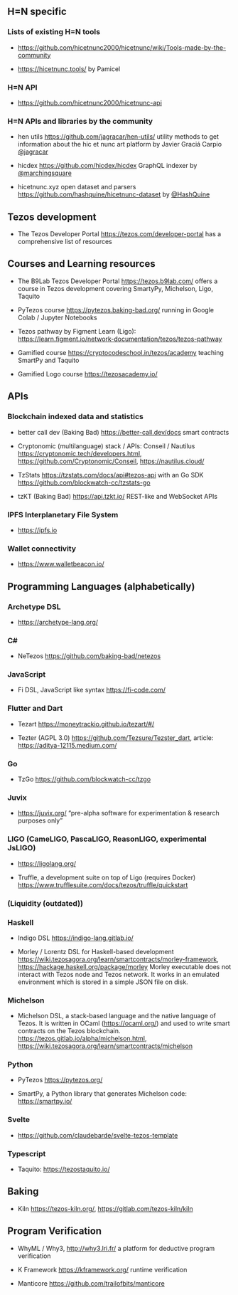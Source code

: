 ## H=N specific

### Lists of existing H=N tools

* https://github.com/hicetnunc2000/hicetnunc/wiki/Tools-made-by-the-community

* https://hicetnunc.tools/ by Pamicel

### H=N API

* https://github.com/hicetnunc2000/hicetnunc-api 

### H=N APIs and libraries by the community

* hen utils https://github.com/jagracar/hen-utils/ utility methods to get information about the hic et nunc art platform by Javier Graciá Carpio [@jagracar](https://twitter.com/jagracar)

* hicdex https://github.com/hicdex/hicdex GraphQL indexer by [@marchingsquare](https://twitter.com/marchingsquare)

* hicetnunc.xyz open dataset and parsers https://github.com/hashquine/hicetnunc-dataset by [@HashQuine](https://twitter.com/HashQuine)

## Tezos development 

* The Tezos Developer Portal https://tezos.com/developer-portal has a comprehensive list of resources

## Courses and Learning resources 

* The B9Lab Tezos Developer Portal https://tezos.b9lab.com/ offers a course in Tezos development covering SmartyPy, Michelson, Ligo, Taquito   

* PyTezos course https://pytezos.baking-bad.org/ running in Google Colab / Jupyter Notebooks

* Tezos pathway by Figment Learn (Ligo): https://learn.figment.io/network-documentation/tezos/tezos-pathway

* Gamified course https://cryptocodeschool.in/tezos/academy teaching SmartPy and Taquito

* Gamified Logo course https://tezosacademy.io/

## APIs

### Blockchain indexed data and statistics 

* better call dev (Baking Bad) https://better-call.dev/docs smart contracts

* Cryptonomic (multilanguage) stack / APIs: Conseil / Nautilus 
https://cryptonomic.tech/developers.html, 
https://github.com/Cryptonomic/Conseil, 
https://nautilus.cloud/ 

* TzStats https://tzstats.com/docs/api#tezos-api with an Go SDK https://github.com/blockwatch-cc/tzstats-go 

* tzKT (Baking Bad) https://api.tzkt.io/ REST-like and WebSocket APIs

### IPFS Interplanetary File System

* https://ipfs.io 

### Wallet connectivity 

* https://www.walletbeacon.io/ 

## Programming Languages (alphabetically)

### Archetype DSL 

* https://archetype-lang.org/ 

### C# 

* NeTezos https://github.com/baking-bad/netezos 

### JavaScript

* Fi DSL, JavaScript like syntax https://fi-code.com/ 

### Flutter and Dart 

* Tezart https://moneytrackio.github.io/tezart/#/

* Tezter (AGPL 3.0) https://github.com/Tezsure/Tezster_dart, article: https://aditya-12115.medium.com/ 

### Go

* TzGo https://github.com/blockwatch-cc/tzgo    

### Juvix 

* https://juvix.org/ “pre-alpha software for experimentation & research purposes only”

### LIGO (CameLIGO, PascaLIGO, ReasonLIGO, experimental JsLIGO) 

* https://ligolang.org/ 

* Truffle, a development suite on top of Ligo (requires Docker)
https://www.trufflesuite.com/docs/tezos/truffle/quickstart 

### (Liquidity (outdated))

### Haskell

* Indigo DSL https://indigo-lang.gitlab.io/ 

* Morley / Lorentz DSL for Haskell-based development https://wiki.tezosagora.org/learn/smartcontracts/morley-framework, https://hackage.haskell.org/package/morley Morley executable does not interact with Tezos node and Tezos network. It works in an emulated environment which is stored in a simple JSON file on disk.

### Michelson

* Michelson DSL, a stack-based language and the native language of Tezos. It is written in OCaml (https://ocaml.org/) and used to write smart contracts on the Tezos blockchain. https://tezos.gitlab.io/alpha/michelson.html, https://wiki.tezosagora.org/learn/smartcontracts/michelson 

### Python 

* PyTezos https://pytezos.org/ 

* SmartPy, a Python library that generates Michelson code: https://smartpy.io/ 

### Svelte 

* https://github.com/claudebarde/svelte-tezos-template

### Typescript 

* Taquito: https://tezostaquito.io/ 

## Baking 

* Kiln https://tezos-kiln.org/, https://gitlab.com/tezos-kiln/kiln   

## Program Verification

* WhyML / Why3, http://why3.lri.fr/ a platform for deductive program verification

* K Framework https://kframework.org/ runtime verification

* Manticore https://github.com/trailofbits/manticore 
